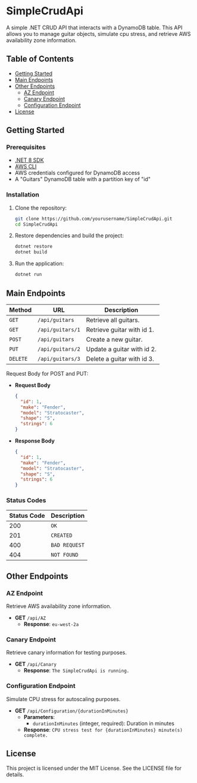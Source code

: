# SimpleCrudApi

A simple .NET CRUD API that interacts with a DynamoDB table. This API allows you to manage guitar objects, simulate cpu stress, and retrieve AWS availability zone information.

## Table of Contents

- [Getting Started](#getting-started)
- [Main Endpoints](#main-endpoints)
- [Other Endpoints](#other-endpoints)
  - [AZ Endpoint](#az-endpoint)
  - [Canary Endpoint](#canary-endpoint)
  - [Configuration Endpoint](#configuration-endpoint)
- [License](#license)

## Getting Started

### Prerequisites

- [.NET 8 SDK](https://dotnet.microsoft.com/download/dotnet/8.0)
- [AWS CLI](https://aws.amazon.com/cli/)
- AWS credentials configured for DynamoDB access
- A "Guitars" DynamoDB table with a partition key of "id"

### Installation

1. Clone the repository:
    ```sh
    git clone https://github.com/yourusername/SimpleCrudApi.git
    cd SimpleCrudApi
    ```

2. Restore dependencies and build the project:
    ```sh
    dotnet restore
    dotnet build
    ```

3. Run the application:
    ```sh
    dotnet run
    ```
## Main Endpoints

| Method   | URL                                      | Description                              |
| -------- | ---------------------------------------- | ---------------------------------------- |
| `GET`    | `/api/guitars`                           | Retrieve all guitars.                    |
| `GET`    | `/api/guitars/1`                         | Retrieve guitar with id 1.               |
| `POST`   | `/api/guitars`                           | Create a new guitar.                     |
| `PUT`    | `/api/guitars/2`                         | Update a guitar with id 2.               |
| `DELETE` | `/api/guitars/3`                         | Delete a guitar with id 3.               |

Request Body for POST and PUT:
- **Request Body**
    ```json
    {
      "id": 1,
      "make": "Fender",
      "model": "Stratocaster",
      "shape": "S",
      "strings": 6
    }
    ```
- **Response Body**
    ```json
    {
      "id": 1,
      "make": "Fender",
      "model": "Stratocaster",
      "shape": "S",
      "strings": 6
    }
    ```
### Status Codes
| Status Code | Description |
| :--- | :--- |
| 200 | `OK` |
| 201 | `CREATED` |
| 400 | `BAD REQUEST` |
| 404 | `NOT FOUND` |

    
## Other Endpoints
### AZ Endpoint

Retrieve AWS availability zone information.

- **GET** `/api/AZ`
  - **Response**: `eu-west-2a`

### Canary Endpoint

Retrieve canary information for testing purposes.

- **GET** `/api/Canary`
  - **Response**: `The SimpleCrudApi is running.`

### Configuration Endpoint

Simulate CPU stress for autoscaling purposes.

- **GET** `/api/Configuration/{durationInMinutes}`
  - **Parameters**:
    - `durationInMinutes` (integer, required): Duration in minutes
  - **Response**: `CPU stress test for {durationInMinutes} minute(s) complete.`

## License
This project is licensed under the MIT License. See the LICENSE file for details.